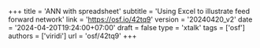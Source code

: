 +++
title = 'ANN with spreadsheet'
subtitle = 'Using Excel to illustrate feed forward network'
link = 'https://osf.io/42tq9'
version = '20240420_v2'
date = '2024-04-20T19:24:00+07:00'
draft = false
type = 'xtalk'
tags = ['osf']
authors = ['viridi']
url = 'osf/42tq9'
+++
<!--more-->
